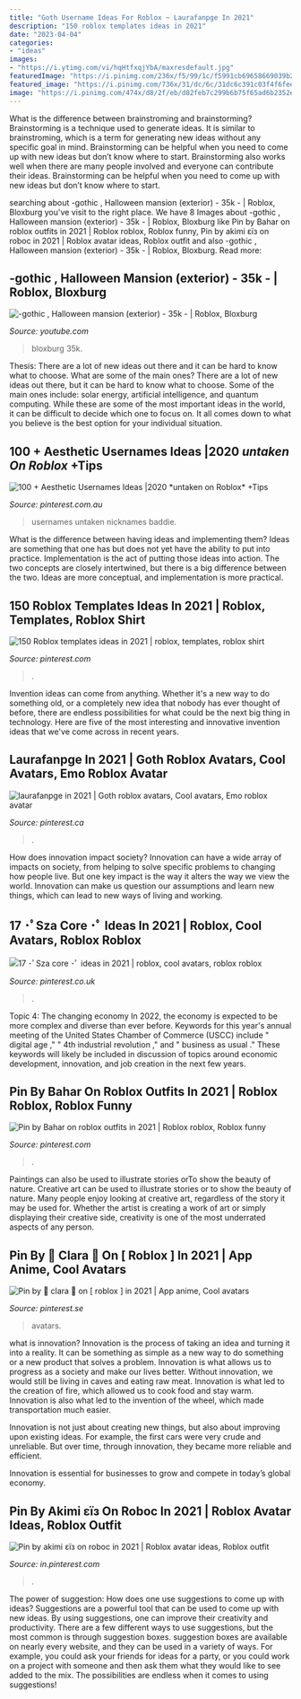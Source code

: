 ```yaml
---
title: "Goth Username Ideas For Roblox ~ Laurafanpge In 2021"
description: "150 roblox templates ideas in 2021"
date: "2023-04-04"
categories:
- "ideas"
images:
- "https://i.ytimg.com/vi/hqHtfxqjYbA/maxresdefault.jpg"
featuredImage: "https://i.pinimg.com/236x/f5/99/1c/f5991cb69658669039b2901bb6cb1498.jpg"
featured_image: "https://i.pinimg.com/736x/31/dc/6c/31dc6c391c03f4f6feee9016b3242eeb.jpg"
image: "https://i.pinimg.com/474x/d8/2f/eb/d82feb7c299b6b75f65ad6b2352e1877.jpg"
---
```



What is the difference between brainstroming and brainstorming?
Brainstorming is a technique used to generate ideas. It is similar to brainstroming, which is a term for generating new ideas without any specific goal in mind. Brainstorming can be helpful when you need to come up with new ideas but don’t know where to start.  Brainstorming also works well when there are many people involved and everyone can contribute their ideas. Brainstorming can be helpful when you need to come up with new ideas but don’t know where to start.

	

		
searching about -gothic , Halloween mansion (exterior) - 35k - | Roblox, Bloxburg you've visit to the right place. We have 8 Images about -gothic , Halloween mansion (exterior) - 35k - | Roblox, Bloxburg like Pin by Bahar on roblox outfits in 2021 | Roblox roblox, Roblox funny, Pin by akimi εїз on roboc in 2021 | Roblox avatar ideas, Roblox outfit and also -gothic , Halloween mansion (exterior) - 35k - | Roblox, Bloxburg. Read more:
		
    
## -gothic , Halloween Mansion (exterior) - 35k - | Roblox, Bloxburg

<img loading=lazy src="https://i.ytimg.com/vi/hqHtfxqjYbA/maxresdefault.jpg" onerror="this.onerror=null;this.src='https://tse2.mm.bing.net/th?id=OIP.CvW-kHskjTo1hFw5OEDPTAHaEK&amp;pid=15.1';" alt="-gothic , Halloween mansion (exterior) - 35k - | Roblox, Bloxburg">

_Source: youtube.com_

>bloxburg 35k. 

	

Thesis: There are a lot of new ideas out there and it can be hard to know what to choose. What are some of the main ones?
There are a lot of new ideas out there, but it can be hard to know what to choose. Some of the main ones include: solar energy, artificial intelligence, and quantum computing. While these are some of the most important ideas in the world, it can be difficult to decide which one to focus on. It all comes down to what you believe is the best option for your individual situation.

    
## 100 + Aesthetic Usernames Ideas |2020 *untaken On Roblox* +Tips

<img loading=lazy src="https://i.pinimg.com/736x/c5/ed/40/c5ed404ec3b9d5b63a94dfd8174c8bbf.jpg" onerror="this.onerror=null;this.src='https://tse4.mm.bing.net/th?id=OIP.kuRDsdBuE1Tbs9UCuz6mkgHaEK&amp;pid=15.1';" alt="100 + Aesthetic Usernames Ideas |2020 *untaken on Roblox* +Tips">

_Source: pinterest.com.au_

>usernames untaken nicknames baddie. 

	

What is the difference between having ideas and implementing them?
Ideas are something that one has but does not yet have the ability to put into practice. Implementation is the act of putting those ideas into action. The two concepts are closely intertwined, but there is a big difference between the two. Ideas are more conceptual, and implementation is more practical.

    
## 150 Roblox Templates Ideas In 2021 | Roblox, Templates, Roblox Shirt

<img loading=lazy src="https://i.pinimg.com/236x/f5/99/1c/f5991cb69658669039b2901bb6cb1498.jpg" onerror="this.onerror=null;this.src='https://tse4.mm.bing.net/th?id=OIP.ZxZeI23cNyivWrJVT9G_awAAAA&amp;pid=15.1';" alt="150 Roblox templates ideas in 2021 | roblox, templates, roblox shirt">

_Source: pinterest.com_

>. 

	

Invention ideas can come from anything. Whether it's a new way to do something old, or a completely new idea that nobody has ever thought of before, there are endless possibilities for what could be the next big thing in technology. Here are five of the most interesting and innovative invention ideas that we've come across in recent years.

    
## Laurafanpge In 2021 | Goth Roblox Avatars, Cool Avatars, Emo Roblox Avatar

<img loading=lazy src="https://i.pinimg.com/736x/e6/e9/1f/e6e91fc7ee1d24284ca31aa30e4086aa.jpg" onerror="this.onerror=null;this.src='https://tse4.mm.bing.net/th?id=OIP.gnMXKYP19RsTYfyr-OFPzQAAAA&amp;pid=15.1';" alt="laurafanpge in 2021 | Goth roblox avatars, Cool avatars, Emo roblox avatar">

_Source: pinterest.ca_

>. 

	

How does innovation impact society?
Innovation can have a wide array of impacts on society, from helping to solve specific problems to changing how people live. But one key impact is the way it alters the way we view the world. Innovation can make us question our assumptions and learn new things, which can lead to new ways of living and working.

    
## 17 ･ﾟSza Core ･ﾟ Ideas In 2021 | Roblox, Cool Avatars, Roblox Roblox

<img loading=lazy src="https://i.pinimg.com/474x/d8/2f/eb/d82feb7c299b6b75f65ad6b2352e1877.jpg" onerror="this.onerror=null;this.src='https://tse1.mm.bing.net/th?id=OIP.YG-SrqQhB_Kk7MhlRbWTjwAAAA&amp;pid=15.1';" alt="17 ･ﾟSza core ･ﾟ ideas in 2021 | roblox, cool avatars, roblox roblox">

_Source: pinterest.co.uk_

>. 

	

Topic 4: The changing economy
In 2022, the economy is expected to be more complex and diverse than ever before. Keywords for this year's annual meeting of the United States Chamber of Commerce (USCC) include " digital age ," " 4th industrial revolution ," and " business as usual ." 
These keywords will likely be included in discussion of topics around economic development, innovation, and job creation in the next few years.

    
## Pin By Bahar On Roblox Outfits In 2021 | Roblox Roblox, Roblox Funny

<img loading=lazy src="https://i.pinimg.com/736x/3d/95/a9/3d95a98302378720e29e9842eb7f2207.jpg" onerror="this.onerror=null;this.src='https://tse3.mm.bing.net/th?id=OIP.xPUpWR_ilcEY526QtzKvQwHaMy&amp;pid=15.1';" alt="Pin by Bahar on roblox outfits in 2021 | Roblox roblox, Roblox funny">

_Source: pinterest.com_

>. 

	

Paintings can also be used to illustrate stories orTo show the beauty of nature.
Creative art can be used to illustrate stories or to show the beauty of nature. Many people enjoy looking at creative art, regardless of the story it may be used for. Whether the artist is creating a work of art or simply displaying their creative side, creativity is one of the most underrated aspects of any person.

    
## Pin By 🐰 Clara 👜 On [ Roblox ] In 2021 | App Anime, Cool Avatars

<img loading=lazy src="https://i.pinimg.com/736x/31/dc/6c/31dc6c391c03f4f6feee9016b3242eeb.jpg" onerror="this.onerror=null;this.src='https://tse3.mm.bing.net/th?id=OIP.4sYw6QurEeL1HqK_ShSzFwHaNt&amp;pid=15.1';" alt="Pin by 🐰 clara 👜 on [ roblox ] in 2021 | App anime, Cool avatars">

_Source: pinterest.se_

>avatars. 

	

what is innovation?
Innovation is the process of taking an idea and turning it into a reality. It can be something as simple as a new way to do something or a new product that solves a problem. Innovation is what allows us to progress as a society and make our lives better.
Without innovation, we would still be living in caves and eating raw meat. Innovation is what led to the creation of fire, which allowed us to cook food and stay warm. Innovation is also what led to the invention of the wheel, which made transportation much easier.

Innovation is not just about creating new things, but also about improving upon existing ideas. For example, the first cars were very crude and unreliable. But over time, through innovation, they became more reliable and efficient.

Innovation is essential for businesses to grow and compete in today’s global economy.

    
## Pin By Akimi εїз On Roboc In 2021 | Roblox Avatar Ideas, Roblox Outfit

<img loading=lazy src="https://i.pinimg.com/736x/52/58/e1/5258e18966c8bdf55b474c86510920d0.jpg" onerror="this.onerror=null;this.src='https://tse3.mm.bing.net/th?id=OIP.hrzyh89gYzO5O3EbslXnHwHaHa&amp;pid=15.1';" alt="Pin by akimi εїз on roboc in 2021 | Roblox avatar ideas, Roblox outfit">

_Source: in.pinterest.com_

>. 

	

The power of suggestion: How does one use suggestions to come up with ideas?
Suggestions are a powerful tool that can be used to come up with new ideas. By using suggestions, one can improve their creativity and productivity. There are a few different ways to use suggestions, but the most common is through suggestion boxes. suggestion boxes are available on nearly every website, and they can be used in a variety of ways. For example, you could ask your friends for ideas for a party, or you could work on a project with someone and then ask them what they would like to see added to the mix. The possibilities are endless when it comes to using suggestions!

